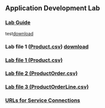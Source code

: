 ## Application Development Lab

### [Lab Guide](applicationdevelopment-labguide.md)

test<a href="files/Product.csv" download="Product.csv">download</a>

### Lab file 1 (<a href="files/Product.csv" download="Product.csv">Product.csv</a>) <a href="files/Product.csv" download="Product.csv">download</a>

### [Lab file 1 (Product.csv)](https://raw.githubusercontent.com/oracle/learning-library/ospa-library/appdev/application-development-lab/master/files/Product.csv)

### [Lab file 2 (ProductOrder.csv)](https://raw.githubusercontent.com/oracle/learning-library/ospa-library/appdev/application-development-lab/files/ProductOrder.csv)

### [Lab file 3 (ProductOrderLine.csv)](https://raw.githubusercontent.com/oracle/learning-library/ospa-library/appdev/application-development-lab/files/ProductOrderLine.csv)

### [URLs for Service Connections](https://raw.githubusercontent.com/oracle/learning-library/ospa-library/appdev/application-development-lab/files/AppDev_Endpoints.txt)
